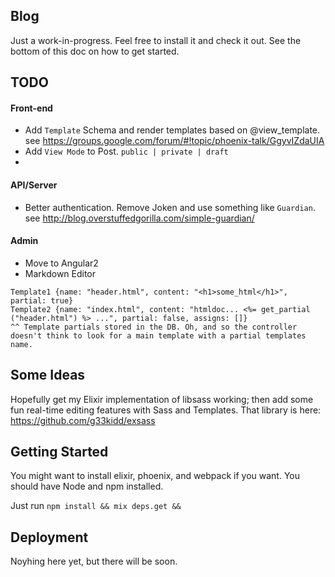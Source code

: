 ## Blog

Just a work-in-progress. Feel free to install it and check it out. See the bottom of this doc on how to get started. 

## TODO
#### Front-end
- Add `Template` Schema and render templates based on @view_template. see https://groups.google.com/forum/#!topic/phoenix-talk/GgyvIZdaUIA
- Add `View Mode` to Post. `public | private | draft`
- 

#### API/Server
- Better authentication. Remove Joken and use something like `Guardian`. see http://blog.overstuffedgorilla.com/simple-guardian/

#### Admin
- Move to Angular2
- Markdown Editor

```
Template1 {name: "header.html", content: "<h1>some_html</h1>", partial: true}
Template2 {name: "index.html", content: "htmldoc... <%= get_partial ("header.html") %> ...", partial: false, assigns: []}
^^ Template partials stored in the DB. Oh, and so the controller doesn't think to look for a main template with a partial templates name. 
```

## Some Ideas
Hopefully get my Elixir implementation of libsass working; then add some fun real-time editing features with Sass and Templates. That library is here: https://github.com/g33kidd/exsass

## Getting Started
You might want to install elixir, phoenix, and webpack if you want. You should have Node and npm installed.

Just run `npm install && mix deps.get && `


## Deployment
Noyhing here yet, but there will be soon.
